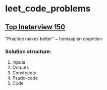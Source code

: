 # leet_code_problems

## [Top Ineterview 150](https://leetcode.com/studyplan/top-interview-150/)

"Practice makes better" ~ homsapien cognition

### Solution structure:

1. Inputs
2. Outputs
3. Constraints
4. Psudo-code
5. Code

